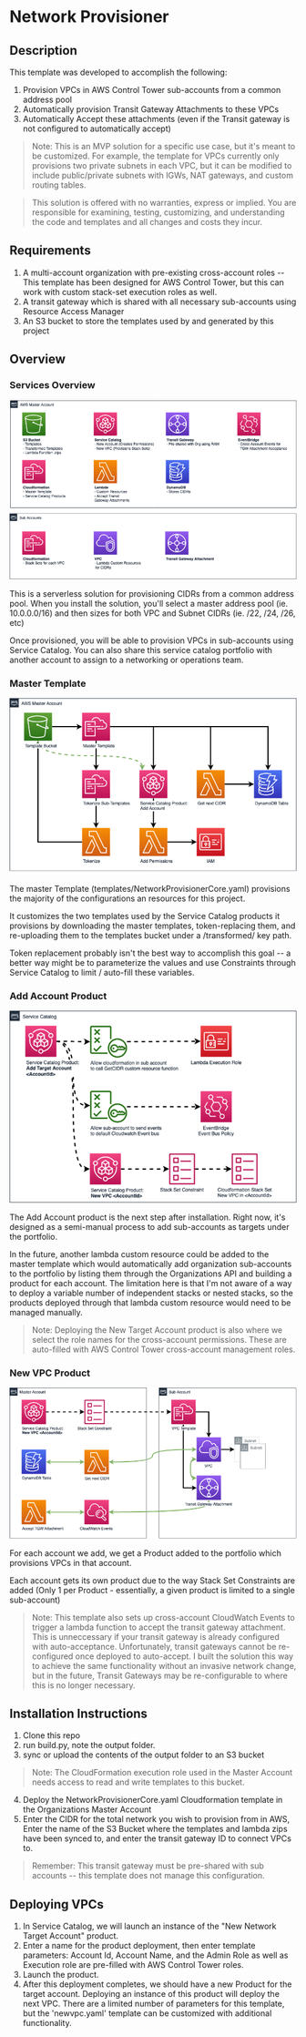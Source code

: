 # Network Provisioner

## Description

This template was developed to accomplish the following:

1. Provision VPCs in AWS Control Tower sub-accounts from a common address pool
2. Automatically provision Transit Gateway Attachments to these VPCs
3. Automatically Accept these attachments (even if the Transit gateway is not configured to automatically accept)

> Note: This is an MVP solution for a specific use case, but it's meant to be customized. For example, the template for VPCs currently only provisions two private subnets in each VPC, but it can be modified to include public/private subnets with IGWs, NAT gateways, and custom routing tables.

> This solution is offered with no warranties, express or implied. You are responsible for examining, testing, customizing, and understanding the code and templates and all changes and costs they incur.

## Requirements

1. A multi-account organization with pre-existing cross-account roles -- This template has been designed for AWS Control Tower, but this can work with custom stack-set execution roles as well.
2. A transit gateway which is shared with all necessary sub-accounts using Resource Access Manager
3. An S3 bucket to store the templates used by and generated by this project

## Overview

### Services Overview
![Services Overview](./img/ServiceDiagram.png)

This is a serverless solution for provisioning CIDRs from a common address pool. When you install the solution, you'll select a master address pool (ie. 10.0.0.0/16) and then sizes for both VPC and Subnet CIDRs (ie. /22, /24, /26, etc)

Once provisioned, you will be able to provision VPCs in sub-accounts using Service Catalog. You can also share this service catalog portfolio with another account to assign to a networking or operations team.

### Master Template
![Installation](./img/InstallationDiagram.png)

The master Template (templates/NetworkProvisionerCore.yaml) provisions the majority of the configurations an resources for this project.

It customizes the two templates used by the Service Catalog products it provisions by downloading the master templates, token-replacing them, and re-uploading them to the templates bucket under a /transformed/ key path.

Token replacement probably isn't the best way to accomplish this goal -- a better way might be to parameterize the values and use Constraints through Service Catalog to limit / auto-fill these variables.

### Add Account Product

![Add Account](./img/AddAccountProduct.png)

The Add Account product is the next step after installation. Right now, it's designed as a semi-manual process to add sub-accounts as targets under the portfolio.

In the future, another lambda custom resource could be added to the master template which would automatically add organization sub-accounts to the portfolio by listing them through the Organizations API and building a product for each account. The limitation here is that I'm not aware of a way to deploy a variable number of independent stacks or nested stacks, so the products deployed through that lambda custom resource would need to be managed manually.

> Note: Deploying the New Target Account product is also where we select the role names for the cross-account permissions. These are auto-filled with AWS Control Tower cross-account management roles.

### New VPC Product

![New VPC](./img/NewVPCDiagram.png)

For each account we add, we get a Product added to the portfolio which provisions VPCs in that account.

Each account gets its own product due to the way Stack Set Constraints are added (Only 1 per Product - essentially, a given product is limited to a single sub-account)

> Note: This template also sets up cross-account CloudWatch Events to trigger a lambda function to accept the transit gateway attachment. This is unneccessary if your transit gateway is already configured with auto-acceptance. Unfortunately, transit gateways cannot be re-configured once deployed to auto-accept. I built the solution this way to achieve the same functionality without an invasive network change, but in the future, Transit Gateways may be re-configurable to where this is no longer necessary.

## Installation Instructions

1. Clone this repo
2. run build.py, note the output folder.
3. sync or upload the contents of the output folder to an S3 bucket
> Note: The CloudFormation execution role used in the Master Account needs access to read and write templates to this bucket.
4. Deploy the NetworkProvisionerCore.yaml Cloudformation template in the Organizations Master Account
5. Enter the CIDR for the total network you wish to provision from in AWS, Enter the name of the S3 Bucket where the templates and lambda zips have been synced to, and enter the transit gateway ID to connect VPCs to.

> Remember: This transit gateway must be pre-shared with sub accounts -- this template does not manage this configuration.

## Deploying VPCs

1. In Service Catalog, we will launch an instance of the "New Network Target Account" product.
2. Enter a name for the product deployment, then enter template parameters: Account Id, Account Name, and the Admin Role as well as Execution role are pre-filled with AWS Control Tower roles.
3. Launch the product.
4. After this deployment completes, we should have a new Product for the target account. Deploying an instance of this product will deploy the next VPC. There are a limited number of parameters for this template, but the 'newvpc.yaml' template can be customized with additional functionality.